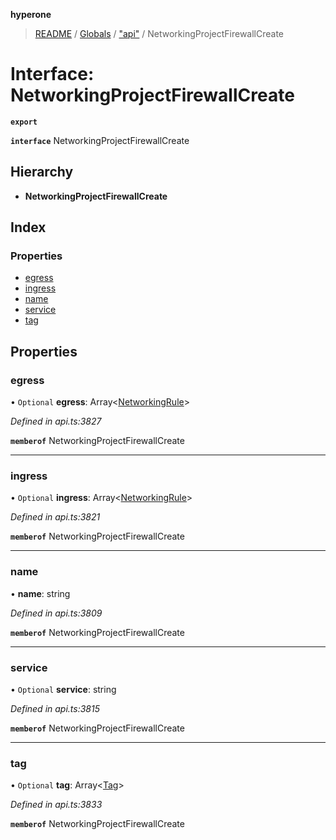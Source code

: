**hyperone**

> [README](../README.md) / [Globals](../globals.md) / ["api"](../modules/_api_.md) / NetworkingProjectFirewallCreate

# Interface: NetworkingProjectFirewallCreate

**`export`** 

**`interface`** NetworkingProjectFirewallCreate

## Hierarchy

* **NetworkingProjectFirewallCreate**

## Index

### Properties

* [egress](_api_.networkingprojectfirewallcreate.md#egress)
* [ingress](_api_.networkingprojectfirewallcreate.md#ingress)
* [name](_api_.networkingprojectfirewallcreate.md#name)
* [service](_api_.networkingprojectfirewallcreate.md#service)
* [tag](_api_.networkingprojectfirewallcreate.md#tag)

## Properties

### egress

• `Optional` **egress**: Array\<[NetworkingRule](_api_.networkingrule.md)>

*Defined in api.ts:3827*

**`memberof`** NetworkingProjectFirewallCreate

___

### ingress

• `Optional` **ingress**: Array\<[NetworkingRule](_api_.networkingrule.md)>

*Defined in api.ts:3821*

**`memberof`** NetworkingProjectFirewallCreate

___

### name

•  **name**: string

*Defined in api.ts:3809*

**`memberof`** NetworkingProjectFirewallCreate

___

### service

• `Optional` **service**: string

*Defined in api.ts:3815*

**`memberof`** NetworkingProjectFirewallCreate

___

### tag

• `Optional` **tag**: Array\<[Tag](_api_.tag.md)>

*Defined in api.ts:3833*

**`memberof`** NetworkingProjectFirewallCreate

